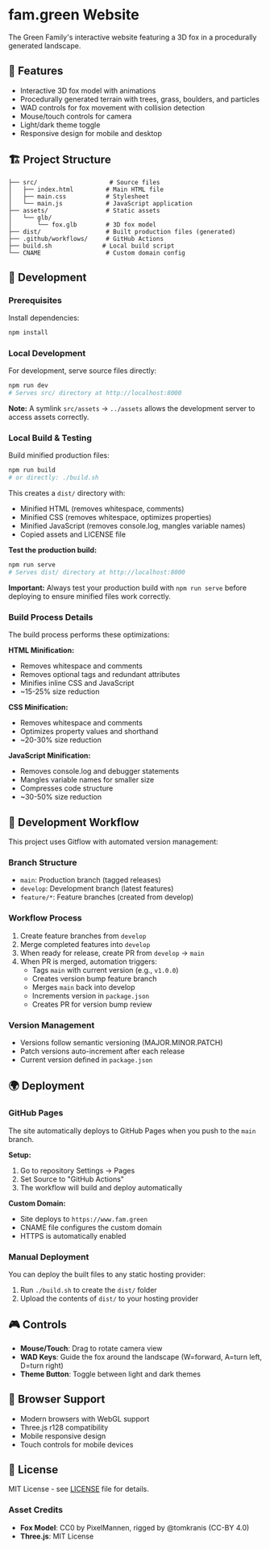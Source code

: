 # fam.green Website

The Green Family's interactive website featuring a 3D fox in a procedurally generated landscape.

## 🌟 Features

- Interactive 3D fox model with animations
- Procedurally generated terrain with trees, grass, boulders, and particles
- WAD controls for fox movement with collision detection
- Mouse/touch controls for camera
- Light/dark theme toggle
- Responsive design for mobile and desktop

## 🏗️ Project Structure

```
├── src/                    # Source files
│   ├── index.html         # Main HTML file
│   ├── main.css           # Stylesheet
│   └── main.js            # JavaScript application
├── assets/                # Static assets
│   └── glb/
│       └── fox.glb        # 3D fox model
├── dist/                  # Built production files (generated)
├── .github/workflows/     # GitHub Actions
├── build.sh              # Local build script
└── CNAME                  # Custom domain config
```

## 🚀 Development

### Prerequisites

Install dependencies:
```bash
npm install
```

### Local Development

For development, serve source files directly:
```bash
npm run dev
# Serves src/ directory at http://localhost:8000
```

**Note:** A symlink `src/assets` → `../assets` allows the development server to access assets correctly.

### Local Build & Testing

Build minified production files:
```bash
npm run build
# or directly: ./build.sh
```

This creates a `dist/` directory with:
- Minified HTML (removes whitespace, comments)
- Minified CSS (removes whitespace, optimizes properties)  
- Minified JavaScript (removes console.log, mangles variable names)
- Copied assets and LICENSE file

**Test the production build:**
```bash
npm run serve
# Serves dist/ directory at http://localhost:8000
```

**Important:** Always test your production build with `npm run serve` before deploying to ensure minified files work correctly.

### Build Process Details

The build process performs these optimizations:

**HTML Minification:**
- Removes whitespace and comments
- Removes optional tags and redundant attributes
- Minifies inline CSS and JavaScript
- ~15-25% size reduction

**CSS Minification:**
- Removes whitespace and comments
- Optimizes property values and shorthand
- ~20-30% size reduction

**JavaScript Minification:**
- Removes console.log and debugger statements
- Mangles variable names for smaller size
- Compresses code structure
- ~30-50% size reduction

## 🔄 Development Workflow

This project uses Gitflow with automated version management:

### Branch Structure
- `main`: Production branch (tagged releases)
- `develop`: Development branch (latest features)  
- `feature/*`: Feature branches (created from develop)

### Workflow Process
1. Create feature branches from `develop`
2. Merge completed features into `develop`
3. When ready for release, create PR from `develop` → `main`
4. When PR is merged, automation triggers:
   - Tags `main` with current version (e.g., `v1.0.0`)
   - Creates version bump feature branch
   - Merges `main` back into develop  
   - Increments version in `package.json`
   - Creates PR for version bump review

### Version Management
- Versions follow semantic versioning (MAJOR.MINOR.PATCH)
- Patch versions auto-increment after each release
- Current version defined in `package.json`

## 🌍 Deployment

### GitHub Pages

The site automatically deploys to GitHub Pages when you push to the `main` branch.

**Setup:**
1. Go to repository Settings → Pages
2. Set Source to "GitHub Actions"
3. The workflow will build and deploy automatically

**Custom Domain:**
- Site deploys to `https://www.fam.green`
- CNAME file configures the custom domain
- HTTPS is automatically enabled

### Manual Deployment

You can deploy the built files to any static hosting provider:
1. Run `./build.sh` to create the `dist/` folder
2. Upload the contents of `dist/` to your hosting provider

## 🎮 Controls

- **Mouse/Touch**: Drag to rotate camera view
- **WAD Keys**: Guide the fox around the landscape (W=forward, A=turn left, D=turn right)
- **Theme Button**: Toggle between light and dark themes

## 📱 Browser Support

- Modern browsers with WebGL support
- Three.js r128 compatibility
- Mobile responsive design
- Touch controls for mobile devices

## 📄 License

MIT License - see [LICENSE](LICENSE) file for details.

### Asset Credits
- **Fox Model**: CC0 by PixelMannen, rigged by @tomkranis (CC-BY 4.0)
- **Three.js**: MIT License
